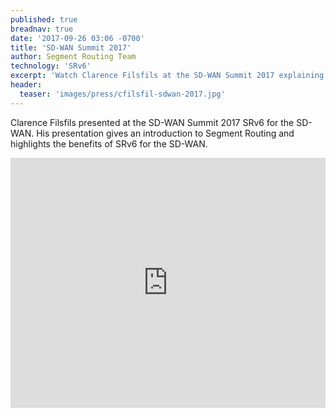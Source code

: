 ```yaml
---
published: true
breadnav: true
date: '2017-09-26 03:06 -0700'
title: 'SD-WAN Summit 2017'
author: Segment Routing Team
technology: 'SRv6'
excerpt: 'Watch Clarence Filsfils at the SD-WAN Summit 2017 explaining the benefits of SRv6 for the SD-WAN!'
header:
  teaser: 'images/press/cfilsfil-sdwan-2017.jpg'
---    
```

Clarence Filsfils presented at the SD-WAN Summit 2017 SRv6 for the SD-WAN. His presentation gives an introduction to Segment Routing and highlights the benefits of SRv6 for the SD-WAN. 
       
<iframe width="100%" height="400px" src="https://www.youtube.com/embed/A_PcVVMeaX8" frameborder="0" allowfullscreen></iframe>
